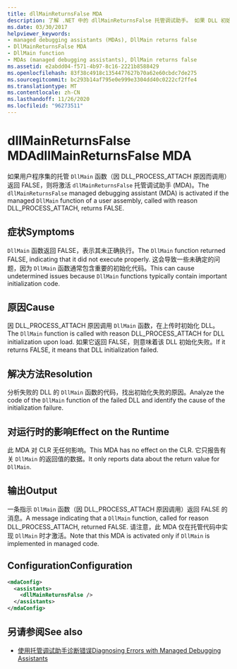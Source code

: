 ```yaml
---
title: dllMainReturnsFalse MDA
description: 了解 .NET 中的 dllMainReturnsFalse 托管调试助手。 如果 DLL 初始化失败，则会激活此 MDA。
ms.date: 03/30/2017
helpviewer_keywords:
- managed debugging assistants (MDAs), DllMain returns false
- DllMainReturnsFalse MDA
- DllMain function
- MDAs (managed debugging assistants), DllMain returns false
ms.assetid: e2abdd04-f571-4b97-8c16-2221b8588429
ms.openlocfilehash: 83f38c4918c1354477627b70a62e60cbdc7de275
ms.sourcegitcommit: bc293b14af795e0e999e3304dd40c0222cf2ffe4
ms.translationtype: MT
ms.contentlocale: zh-CN
ms.lasthandoff: 11/26/2020
ms.locfileid: "96273511"
---
```

# <a name="dllmainreturnsfalse-mda"></a><span data-ttu-id="ed591-104">dllMainReturnsFalse MDA</span><span class="sxs-lookup"><span data-stu-id="ed591-104">dllMainReturnsFalse MDA</span></span>

<span data-ttu-id="ed591-105">如果用户程序集的托管 `DllMain` 函数（因 DLL_PROCESS_ATTACH 原因而调用）返回 FALSE，则将激活 `dllMainReturnsFalse` 托管调试助手 (MDA)。</span><span class="sxs-lookup"><span data-stu-id="ed591-105">The `dllMainReturnsFalse` managed debugging assistant (MDA) is activated if the managed `DllMain` function of a user assembly, called with reason DLL_PROCESS_ATTACH, returns FALSE.</span></span>  
  
## <a name="symptoms"></a><span data-ttu-id="ed591-106">症状</span><span class="sxs-lookup"><span data-stu-id="ed591-106">Symptoms</span></span>  

 <span data-ttu-id="ed591-107">`DllMain` 函数返回 FALSE，表示其未正确执行。</span><span class="sxs-lookup"><span data-stu-id="ed591-107">The `DllMain` function returned FALSE, indicating that it did not execute properly.</span></span> <span data-ttu-id="ed591-108">这会导致一些未确定的问题，因为 `DllMain` 函数通常包含重要的初始化代码。</span><span class="sxs-lookup"><span data-stu-id="ed591-108">This can cause undetermined issues because `DllMain` functions typically contain important initialization code.</span></span>  
  
## <a name="cause"></a><span data-ttu-id="ed591-109">原因</span><span class="sxs-lookup"><span data-stu-id="ed591-109">Cause</span></span>  

 <span data-ttu-id="ed591-110">因 DLL_PROCESS_ATTACH 原因调用 `DllMain` 函数，在上传时初始化 DLL。</span><span class="sxs-lookup"><span data-stu-id="ed591-110">The `DllMain` function is called with reason DLL_PROCESS_ATTACH for DLL initialization upon load.</span></span> <span data-ttu-id="ed591-111">如果它返回 FALSE，则意味着该 DLL 初始化失败。</span><span class="sxs-lookup"><span data-stu-id="ed591-111">If it returns FALSE, it means that DLL initialization failed.</span></span>  
  
## <a name="resolution"></a><span data-ttu-id="ed591-112">解决方法</span><span class="sxs-lookup"><span data-stu-id="ed591-112">Resolution</span></span>  

 <span data-ttu-id="ed591-113">分析失败的 DLL 的 `DllMain` 函数的代码，找出初始化失败的原因。</span><span class="sxs-lookup"><span data-stu-id="ed591-113">Analyze the code of the `DllMain` function of the failed DLL and identify the cause of the initialization failure.</span></span>  
  
## <a name="effect-on-the-runtime"></a><span data-ttu-id="ed591-114">对运行时的影响</span><span class="sxs-lookup"><span data-stu-id="ed591-114">Effect on the Runtime</span></span>  

 <span data-ttu-id="ed591-115">此 MDA 对 CLR 无任何影响。</span><span class="sxs-lookup"><span data-stu-id="ed591-115">This MDA has no effect on the CLR.</span></span> <span data-ttu-id="ed591-116">它只报告有关 `DllMain` 的返回值的数据。</span><span class="sxs-lookup"><span data-stu-id="ed591-116">It only reports data about the return value for `DllMain`.</span></span>  
  
## <a name="output"></a><span data-ttu-id="ed591-117">输出</span><span class="sxs-lookup"><span data-stu-id="ed591-117">Output</span></span>  

 <span data-ttu-id="ed591-118">一条指示 `DllMain` 函数（因 DLL_PROCESS_ATTACH 原因调用）返回 FALSE 的消息。</span><span class="sxs-lookup"><span data-stu-id="ed591-118">A message indicating that a `DllMain` function, called for reason DLL_PROCESS_ATTACH, returned FALSE.</span></span> <span data-ttu-id="ed591-119">请注意，此 MDA 仅在托管代码中实现 `DllMain` 时才激活。</span><span class="sxs-lookup"><span data-stu-id="ed591-119">Note that this MDA is activated only if `DllMain` is implemented in managed code.</span></span>  
  
## <a name="configuration"></a><span data-ttu-id="ed591-120">Configuration</span><span class="sxs-lookup"><span data-stu-id="ed591-120">Configuration</span></span>  
  
```xml  
<mdaConfig>  
  <assistants>  
    <dllMainReturnsFalse />  
  </assistants>  
</mdaConfig>  
```  
  
## <a name="see-also"></a><span data-ttu-id="ed591-121">另请参阅</span><span class="sxs-lookup"><span data-stu-id="ed591-121">See also</span></span>

- [<span data-ttu-id="ed591-122">使用托管调试助手诊断错误</span><span class="sxs-lookup"><span data-stu-id="ed591-122">Diagnosing Errors with Managed Debugging Assistants</span></span>](diagnosing-errors-with-managed-debugging-assistants.md)
